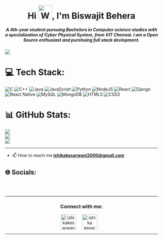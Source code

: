 <h1 align="center">Hi <img src="https://raw.githubusercontent.com/nixin72/nixin72/master/wave.gif" 
         alt="Waving hand animated gif"
         height="45"
         width="45" />, I'm Biswajit Behera</h1>
<h5 align="center">
A 4th-year student pursuing Bachelors in Computer science studies with a specialization of Cyber Physical System, from VIT Chennai. I am a Open Source enthusiast and purshuing full stack devlopment. 
</h5>

[![](https://visitcount.itsvg.in/api?id=Biswajit-Behera&icon=0&color=0)](https://visitcount.itsvg.in)


# 💻 Tech Stack:
![C](https://img.shields.io/badge/c-%2300599C.svg?style=for-the-badge&logo=c&logoColor=white) ![C++](https://img.shields.io/badge/c++-%2300599C.svg?style=for-the-badge&logo=c%2B%2B&logoColor=white) ![Java](https://img.shields.io/badge/java-%23ED8B00.svg?style=for-the-badge&logo=java&logoColor=white) ![JavaScript](https://img.shields.io/badge/javascript-%23323330.svg?style=for-the-badge&logo=javascript&logoColor=%23F7DF1E) ![Python](https://img.shields.io/badge/python-3670A0?style=for-the-badge&logo=python&logoColor=ffdd54) ![NodeJS](https://img.shields.io/badge/node.js-6DA55F?style=for-the-badge&logo=node.js&logoColor=white) ![React](https://img.shields.io/badge/react-%2320232a.svg?style=for-the-badge&logo=react&logoColor=%2361DAFB) ![Django](https://img.shields.io/badge/django-%23092E20.svg?style=for-the-badge&logo=django&logoColor=white) ![React Native](https://img.shields.io/badge/react_native-%2320232a.svg?style=for-the-badge&logo=react&logoColor=%2361DAFB) ![MySQL](https://img.shields.io/badge/mysql-%2300f.svg?style=for-the-badge&logo=mysql&logoColor=white) ![MongoDB](https://img.shields.io/badge/MongoDB-%234ea94b.svg?style=for-the-badge&logo=mongodb&logoColor=white) ![HTML5](https://img.shields.io/badge/html5-%23E34F26.svg?style=for-the-badge&logo=html5&logoColor=white) ![CSS3](https://img.shields.io/badge/css3-%231572B6.svg?style=for-the-badge&logo=css3&logoColor=white)

# 📊 GitHub Stats:
![](https://github-readme-stats.vercel.app/api?username=Biswajit-Behera&theme=dark&hide_border=false&include_all_commits=false&count_private=false)<br/>
![](https://github-readme-streak-stats.herokuapp.com/?user=Biswajit-Behera&theme=dark&hide_border=false)<br/>
![](https://github-readme-stats.vercel.app/api/top-langs/?username=Biswajit-Behera&theme=dark&hide_border=false&include_all_commits=false&count_private=false&layout=compact)

---

- 📫 How to reach me **ishikakesarwani2000@gmail.com**

## 🌐 Socials:

<br><br>
<hr>

<h3 align="center">Connect with me:</h3>
<p align="center">
<a href="https://twitter.com/biswatistweet" target="blank"><img align="center" src="https://img.icons8.com/cute-clipart/64/000000/twitter.png" alt="ishikakesarwan4" height="50" width="50" /></a> &nbsp;&nbsp;&nbsp;
<a href="https://www.linkedin.com/in/biswajit-behera-44450b220/" target="blank"><img align="center" src="https://img.icons8.com/cute-clipart/64/000000/linkedin.png" alt="ishika kesarwani" height="50" width="50" /></a>&nbsp;&nbsp;&nbsp;&nbsp;

</p>

<hr>


<!-- Proudly created with GPRM ( https://gprm.itsvg.in ) -->

